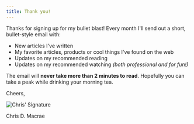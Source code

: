 ```yaml
---
title: Thank you!
---
```

Thanks for signing up for my bullet blast! Every month I'll send out a short, bullet-style email with:

* New articles I've written
* My favorite articles, products or cool things I've found on the web
* Updates on my recommended reading
* Updates on my recommended watching *(both professional and for fun!)*

The email will **never take more than 2 minutes to read**. Hopefully you can take a peak while drinking your morning tea.

Cheers,

![Chris' Signature](/assets/img/signature.png "Chris' Signature")

Chris D. Macrae
